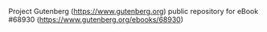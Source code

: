 Project Gutenberg (https://www.gutenberg.org) public repository for eBook #68930 (https://www.gutenberg.org/ebooks/68930)
